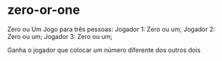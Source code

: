 # zero-or-one
Zero ou Um
Jogo para três pessoas:
Jogador 1: Zero ou um; Jogador 2: Zero ou um; Jogador 3: Zero ou um;

Ganha o jogador que colocar um número diferente dos outros dois
